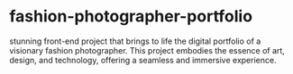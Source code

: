 # fashion-photographer-portfolio
stunning front-end project that brings to life the digital portfolio of a visionary fashion photographer. This project embodies the essence of art, design, and technology, offering a seamless and immersive experience.
